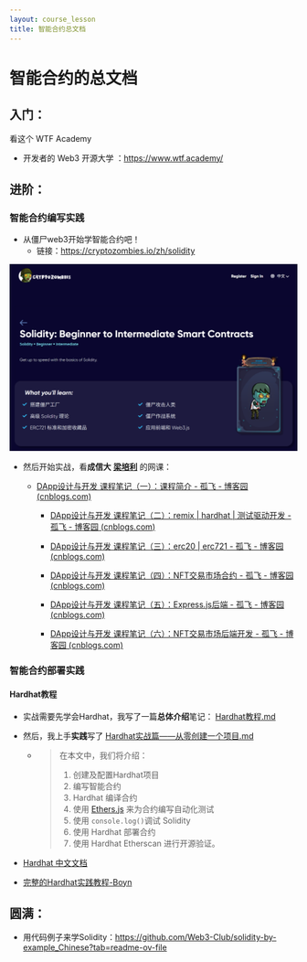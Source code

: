 ```yaml
---
layout: course_lesson
title: 智能合约总文档
---
```


# 智能合约的总文档

## 入门：

看这个 WTF Academy

- 开发者的 Web3 开源大学 ：https://www.wtf.academy/

## 进阶：

### 智能合约编写实践

- 从僵尸web3开始学智能合约吧！
  - 链接：https://cryptozombies.io/zh/solidity


![](./attachment/僵尸学solidity.png)

- 然后开始实战，看**成信大** **[梁培利](https://space.bilibili.com/220951871/channel/series)** 的网课：

  - [DApp设计与开发 课程笔记（一）：课程简介 - 孤飞 - 博客园 (cnblogs.com)](https://www.cnblogs.com/ranxi169/p/18245041)
  
  
    - [DApp设计与开发 课程笔记（二）：remix | hardhat | 测试驱动开发 - 孤飞 - 博客园 (cnblogs.com)](https://www.cnblogs.com/ranxi169/p/18274322)
  
  
    - [DApp设计与开发 课程笔记（三）：erc20 | erc721 - 孤飞 - 博客园 (cnblogs.com)](https://www.cnblogs.com/ranxi169/p/18274547)
  
  
    - [DApp设计与开发 课程笔记（四）：NFT交易市场合约 - 孤飞 - 博客园 (cnblogs.com)](https://www.cnblogs.com/ranxi169/p/18279014)
  
  
    - [DApp设计与开发 课程笔记（五）：Express.js后端 - 孤飞 - 博客园 (cnblogs.com)](https://www.cnblogs.com/ranxi169/p/18279104)
  
  
    - [DApp设计与开发 课程笔记（六）：NFT交易市场后端开发 - 孤飞 - 博客园 (cnblogs.com)](https://www.cnblogs.com/ranxi169/p/18280658)

### 智能合约部署实践

#### Hardhat教程

- 实战需要先学会Hardhat，我写了一篇**总体介绍**笔记： [Hardhat教程.md](./Hardhat教程.md) 

- 然后，我上手**实践**写了 [Hardhat实战篇——从零创建一个项目.md](Hardhat实战篇——从零创建一个项目.md) 

  - > 在本文中，我们将介绍：
    >
    > 1. 创建及配置Hardhat项目
    > 2. 编写智能合约
    > 3. Hardhat 编译合约
    > 4. 使用 [Ethers.js](https://learnblockchain.cn/ethers_v5/) 来为合约编写自动化测试
    > 5. 使用 `console.log()`调试 Solidity
    > 6. 使用 Hardhat 部署合约
    > 7. 使用 Hardhat Etherscan 进行开源验证。

- [Hardhat 中文文档](https://learnblockchain.cn/docs/hardhat/getting-started/)

- [完整的Hardhat实践教程-Boyn](https://mirror.xyz/boynn.eth/43P5YLTdDpzWHFFcQgi2iOlQFVlNfmmGf5m5bdem4XE)

## 圆满：

- 用代码例子来学Solidity：https://github.com/Web3-Club/solidity-by-example_Chinese?tab=readme-ov-file